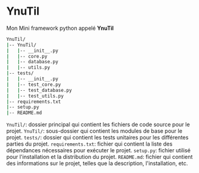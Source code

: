 # YnuTil
Mon Mini framework python appelé **YnuTil**
```bash
YnuTil/
|-- YnuTil/
|   |-- __init__.py
|   |-- core.py
|   |-- database.py
|   |-- utils.py
|-- tests/
|   |-- __init__.py
|   |-- test_core.py
|   |-- test_database.py
|   |-- test_utils.py
|-- requirements.txt
|-- setup.py
|-- README.md
```
`YnuTil/`: dossier principal qui contient les fichiers de code source pour le projet.
`YnuTil/`: sous-dossier qui contient les modules de base pour le projet.
`tests/`: dossier qui contient les tests unitaires pour les différentes parties du projet.
`requirements.txt`: fichier qui contient la liste des dépendances nécessaires pour exécuter le projet.
`setup.py`: fichier utilisé pour l'installation et la distribution du projet.
`README.md`: fichier qui contient des informations sur le projet, telles que la description, l'installation, etc.


